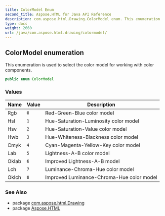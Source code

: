 ```yaml
---
title: ColorModel Enum
second_title: Aspose.HTML for Java API Reference
description: com.aspose.html.Drawing.ColorModel enum. This enumeration is used to select the color model for working with color components
type: docs
weight: 2660
url: /java/com.aspose.html.drawing/colormodel/
---
```

## ColorModel enumeration

This enumeration is used to select the color model for working with color components.

```java
public enum ColorModel
```

### Values

| Name | Value | Description |
| --- | --- | --- |
| Rgb | `0` | Red-Green-Blue color model |
| Hsl | `1` | Hue-Saturation-Luminosity color model |
| Hsv | `2` | Hue-Saturation-Value color model |
| Hwb | `3` | Hue-Whiteness-Blackness color model |
| Cmyk | `4` | Cyan-Magenta-Yellow-Key color model |
| Lab | `5` | Lightness-A-B color model |
| Oklab | `6` | Improved Lightness-A-B model |
| Lch | `7` | Luminance-Chroma-Hue color model |
| Oklch | `8` | Improved Luminance-Chroma-Hue color model |

### See Also

* package [com.aspose.html.Drawing](../../com.aspose.html.drawing/)
* package [Aspose.HTML](../../)

